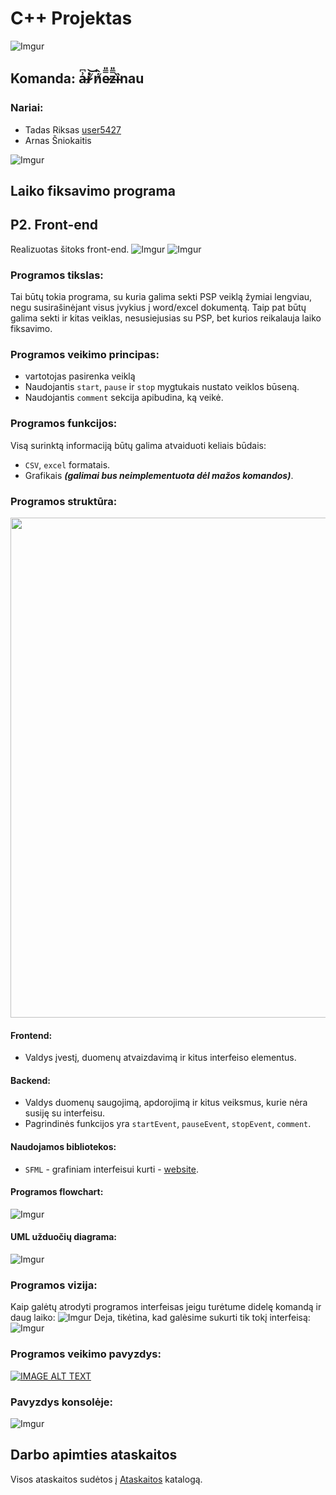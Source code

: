 # C++ Projektas
<!--![Imgur](https://imgur.com/TseEA4k.png)-->
![Imgur](https://imgur.com/TyNHcmc.png)
## Komanda: a̶͗͆i̷̍͝ ̸͑͛ń̸̂e̷̿̎z̴̿̎ȉ̴nau
### Nariai:
- Tadas Riksas [user5427](https://github.com/user5427)
- Arnas Šniokaitis

![Imgur](https://imgur.com/TyNHcmc.png)
## Laiko fiksavimo programa

## P2. Front-end
Realizuotas šitoks front-end.
![Imgur](https://imgur.com/OQ6Rz9W.png)
![Imgur](https://imgur.com/am4Z0vW.png)

### Programos tikslas:
Tai būtų tokia programa, su kuria galima sekti PSP veiklą žymiai lengviau, 
negu susirašinėjant visus įvykius į word/excel dokumentą. Taip pat būtų 
galima sekti ir kitas veiklas, nesusiejusias su PSP, bet kurios reikalauja 
laiko fiksavimo. 

### Programos veikimo principas:
* vartotojas pasirenka veiklą
* Naudojantis `start`, `pause` ir `stop` mygtukais nustato veiklos būseną.
* Naudojantis `comment` sekcija apibudina, ką veikė.

### Programos funkcijos:
Visą surinktą informaciją būtų galima atvaiduoti keliais būdais:
* `CSV`, `excel` formatais.
* Grafikais ***(galimai bus neimplementuota dėl mažos komandos)***. 

### Programos struktūra:
<img src="https://imgur.com/1VFR1bb.png" width="800">

#### Frontend:
* Valdys įvestį, duomenų atvaizdavimą ir kitus interfeiso elementus.

#### Backend:
* Valdys duomenų saugojimą, apdorojimą ir kitus veiksmus, kurie nėra susiję su interfeisu.
* Pagrindinės funkcijos yra `startEvent`, `pauseEvent`, `stopEvent`, `comment`.


#### Naudojamos bibliotekos:
* `SFML` - grafiniam interfeisui kurti - [website](https://www.sfml-dev.org/).

#### Programos flowchart:

![Imgur](https://imgur.com/YKMPDOi.png)

#### UML užduočių diagrama:
![Imgur](https://imgur.com/EMBjkiE.png)

### Programos vizija:
Kaip galėtų atrodyti programos interfeisas jeigu turėtume didelę komandą ir daug laiko:
![Imgur](https://imgur.com/kv7Vs5n.png)
Deja, tikėtina, kad galėsime sukurti tik tokį interfeisą:
![Imgur](https://imgur.com/5ERUZyN.png)

### Programos veikimo pavyzdys:
[![IMAGE ALT TEXT](https://imgur.com/f6U0fmw.png)](http://www.youtube.com/watch?v=FC6kq6OVsIQ "Video Title")

### Pavyzdys konsolėje:
![Imgur](https://imgur.com/SO93aFm.png)


## Darbo apimties ataskaitos
Visos ataskaitos sudėtos į [Ataskaitos](Ataskaitos) katalogą.
